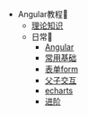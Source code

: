 <!-- * [Home](/) -->

* Angular教程📕
    * [理论知识](Angular/) 
    * 日常📕
        * [Angular](Angular/angular.md) 
        * [常用基础](Angular/basics.md) 
        * [表单form](Angular/form.md) 
        * [父子交互](Angular/interaction.md) 
        * [echarts](Angular/echart.md) 
        * [进阶](Angular/Preintermediate.md) 

<!-- * [React](React/)
* [Vue](Vue/) -->




<!-- * [docsify](docsify/ "Docsify-我的配置")
* [教程](docsify/course.md "Docsify-简单教程") -->


